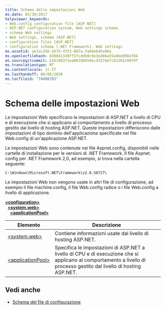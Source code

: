 ```yaml
---
title: Schema delle impostazioni Web
ms.date: 03/30/2017
helpviewer_keywords:
- Web.config configuration file [ASP.NET]
- ASP.NET configuration system, Web settings schema
- schema Web settings
- Web settings, schema [ASP.NET]
- configuration files [ASP.NET]
- configuration schema [.NET Framework], Web settings
ms.assetid: ae1ac356-267d-4753-8d7a-7a04eb45a9be
ms.openlocfilehash: 030841330ff37cddb0c9e3e466a55a4be098e784
ms.sourcegitcommit: b16c00371ea06398859ecd157defc81301c9070f
ms.translationtype: MT
ms.contentlocale: it-IT
ms.lasthandoff: 06/06/2020
ms.locfileid: "74088783"
---
```

# <a name="web-settings-schema"></a>Schema delle impostazioni Web
Le impostazioni Web specificano le impostazioni di ASP.NET a livello di CPU e di esecuzione che si applicano al comportamento a livello di processo gestito dal livello di hosting ASP.NET. Queste impostazioni differiscono dalle impostazioni di tipo dominio dell'applicazione specificate nel file Web.config di un'applicazione ASP.NET.  
  
Le impostazioni Web sono contenute nei file Aspnet.config, disponibili nelle cartelle di installazione per le versioni di .NET Framework. Il file Aspnet. config per .NET Framework 2,0, ad esempio, si trova nella cartella seguente:  
  
`C:\Windows\Microsoft.NET\Framework\v2.0.50727\`  
  
Le impostazioni Web non vengono usate in altri file di configurazione, ad esempio il file machine.config, il file Web.config radice o i file Web.config a livello di applicazione.  

[**\<configuration>**](../configuration-element.md)\
&nbsp;&nbsp;[**\<system.web>**](system-web-element-web-settings.md)\
&nbsp;&nbsp;&nbsp;&nbsp;[**\<applicationPool>**](applicationpool-element-web-settings.md)

|Elemento|Descrizione|  
|-------------|-----------------|  
|[\<system.web>](system-web-element-web-settings.md)|Contiene informazioni usate dal livello di hosting ASP.NET.|  
|[\<applicationPool>](applicationpool-element-web-settings.md)|Specifica le impostazioni di ASP.NET a livello di CPU e di esecuzione che si applicano al comportamento a livello di processo gestito dal livello di hosting ASP.NET.|  
  
## <a name="see-also"></a>Vedi anche

- [Schema del file di configurazione](../index.md)
